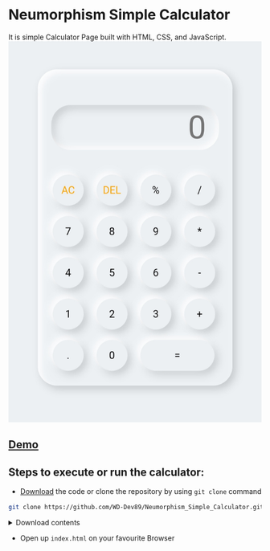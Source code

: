 # Neumorphism Simple Calculator
It is simple Calculator Page built with HTML, CSS, and JavaScript.
![Calculator Screenshot](./.screenshot/IMG.jpg)

## [Demo](https://wd-dev89.github.io/Neumorphism_Simple_Calculator/)

## Steps to execute or run the calculator:
- [Download](https://github.com/WD-Dev89/Neumorphism_Simple_Calculator/archive/refs/heads/main.zip) the code or clone the repository by using `git clone` command
```bash
git clone https://github.com/WD-Dev89/Neumorphism_Simple_Calculator.git
```
<details>
<summary>Download contents</summary>

```text
  Neumorphism_Simple_Calculator/
  ├── index.html
  ├── css/
  │   └── main.css
  └── js/
      └── main.js
```
</details>

- Open up `index.html` on your favourite Browser



